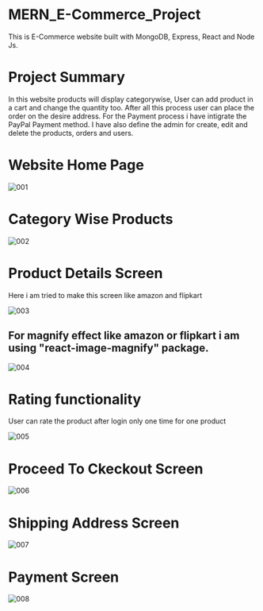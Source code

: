 # MERN_E-Commerce_Project

This is E-Commerce website built with MongoDB, Express, React and Node Js.

# Project Summary

In this website products will display categorywise, User can add product in a cart and change the quantity too. 
After all this process user can place the order on the desire address. For the Payment process i have intigrate the PayPal
Payment method. I have also define the admin for create, edit and delete the products, orders and users.

# Website Home Page

![001](https://user-images.githubusercontent.com/119804168/213883153-f78e8690-a4af-45a7-9e6c-57c949d865af.png)

# Category Wise Products

![002](https://user-images.githubusercontent.com/119804168/213882935-5f9b8475-ef5d-49de-8ab4-254bc4a0057a.png)

# Product Details Screen
Here i am tried to make this screen like amazon and flipkart

![003](https://user-images.githubusercontent.com/119804168/213882937-cb545058-e062-4f9e-b37d-c68c576ad34f.png)

## For magnify effect like amazon or flipkart i am using "react-image-magnify" package.

![004](https://user-images.githubusercontent.com/119804168/213882939-ca9288c9-1268-4674-95b0-9c47dfc26bd8.png)

# Rating functionality 
User can rate the product after login only one time for one product

![005](https://user-images.githubusercontent.com/119804168/213882942-80d42a08-9cea-44be-ada5-a71829a35a7f.png)

# Proceed To Ckeckout Screen

![006](https://user-images.githubusercontent.com/119804168/213882919-f6ae90e2-cfbb-483d-8ad4-be8cf712ddcb.png)

# Shipping Address Screen

![007](https://user-images.githubusercontent.com/119804168/213882920-752c3b80-7e2b-4c16-9414-9e0d3af21de7.png)

# Payment Screen
![008](https://user-images.githubusercontent.com/119804168/213882923-c4253ad2-9bf4-45ae-a825-38c23f7400fe.png)
